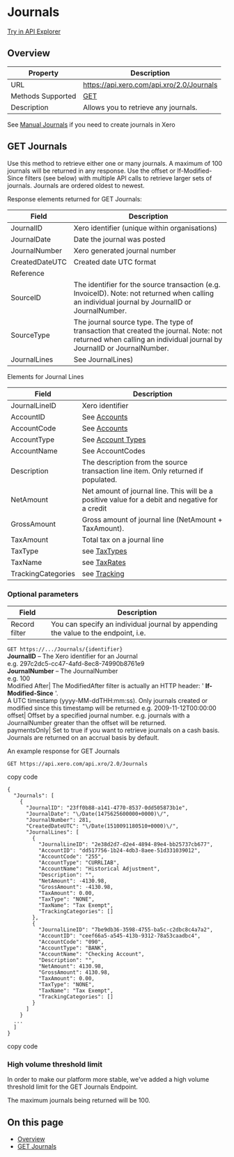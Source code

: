 # Journals

[Try in API Explorer](https://api-explorer.xero.com/accounting/journals)

## Overview

[](/documentation/api/accounting/journals#overview)

Property| Description  
---|---  
URL| <https://api.xero.com/api.xro/2.0/Journals>  
Methods Supported| [GET](/documentation/api/accounting/journals#get-journals)  
Description| Allows you to retrieve any journals.   
See [Manual Journals](/documentation/api/accounting/manualjournals) if you need to create journals in Xero  
  
## GET Journals

[](/documentation/api/accounting/journals#get-journals)

Use this method to retrieve either one or many journals. A maximum of 100 journals will be returned in any response. Use the offset or If-Modified-Since filters (see below) with multiple API calls to retrieve larger sets of journals. Journals are ordered oldest to newest.

Response elements returned for GET Journals:

Field| Description  
---|---  
JournalID| Xero identifier (unique within organisations)  
JournalDate| Date the journal was posted  
JournalNumber| Xero generated journal number  
CreatedDateUTC| Created date UTC format  
Reference|   
SourceID| The identifier for the source transaction (e.g. InvoiceID). Note: not returned when calling an individual journal by JournalID or JournalNumber.  
SourceType| The journal source type. The type of transaction that created the journal. Note: not returned when calling an individual journal by JournalID or JournalNumber.  
JournalLines| See JournalLines)  
  
Elements for Journal Lines

Field| Description  
---|---  
JournalLineID| Xero identifier  
AccountID| See [Accounts](/documentation/api/accounting/accounts)  
AccountCode| See [Accounts](/documentation/api/accounting/accounts)  
AccountType| See [Account Types](/documentation/api/accounting/types#account-types)  
AccountName| See AccountCodes  
Description| The description from the source transaction line item. Only returned if populated.  
NetAmount| Net amount of journal line. This will be a positive value for a debit and negative for a credit  
GrossAmount| Gross amount of journal line (NetAmount + TaxAmount).  
TaxAmount| Total tax on a journal line  
TaxType| see [TaxTypes](/documentation/api/accounting/types#tax-types)  
TaxName| see [TaxRates](/documentation/api/accounting/taxrates)  
TrackingCategories| see [Tracking](/documentation/api/accounting/trackingcategories)  
  
### Optional parameters

Field| Description  
---|---  
Record filter| You can specify an individual journal by appending the value to the endpoint, i.e.   
`GET https://.../Journals/{identifier}`   
**JournalID** – The Xero identifier for an Journal   
e.g. 297c2dc5-cc47-4afd-8ec8-74990b8761e9   
**JournalNumber** – The JournalNumber   
e.g. 100  
Modified After| The ModifiedAfter filter is actually an HTTP header: ' **If-Modified-Since** '.   
A UTC timestamp (yyyy-MM-ddTHH:mm:ss). Only journals created or modified since this timestamp will be returned e.g. 2009-11-12T00:00:00  
offset| Offset by a specified journal number. e.g. journals with a JournalNumber greater than the offset will be returned.  
paymentsOnly| Set to true if you want to retrieve journals on a cash basis. Journals are returned on an accrual basis by default.  
  
An example response for GET Journals
    
    
    GET https://api.xero.com/api.xro/2.0/Journals

copy code
    
    
    {
      "Journals": [
        {
          "JournalID": "23ff0b88-a141-4770-8537-0dd505873b1e",
          "JournalDate": "\/Date(1475625600000+0000)\/",
          "JournalNumber": 281,
          "CreatedDateUTC": "\/Date(1510091180510+0000)\/",
          "JournalLines": [
            {
              "JournalLineID": "2e38d2d7-d2e4-4894-89e4-bb25737cb677",
              "AccountID": "dd517756-1b24-4db3-8aee-51d331039012",
              "AccountCode": "255",
              "AccountType": "CURRLIAB",
              "AccountName": "Historical Adjustment",
              "Description": "",
              "NetAmount": -4130.98,
              "GrossAmount": -4130.98,
              "TaxAmount": 0.00,
              "TaxType": "NONE",
              "TaxName": "Tax Exempt",
              "TrackingCategories": []
            },
            {
              "JournalLineID": "7be9db36-3598-4755-ba5c-c2dbc8c4a7a2",
              "AccountID": "ceef66a5-a545-413b-9312-78a53caadbc4",
              "AccountCode": "090",
              "AccountType": "BANK",
              "AccountName": "Checking Account",
              "Description": "",
              "NetAmount": 4130.98,
              "GrossAmount": 4130.98,
              "TaxAmount": 0.00,
              "TaxType": "NONE",
              "TaxName": "Tax Exempt",
              "TrackingCategories": []
            }
          ]
        }
      ...
      ]
    }
    

copy code

### High volume threshold limit

In order to make our platform more stable, we've added a high volume threshold limit for the GET Journals Endpoint.

The maximum journals being returned will be 100.

## On this page

  * [Overview](/documentation/api/accounting/journals/#overview)
  * [GET Journals](/documentation/api/accounting/journals/#get-journals)


